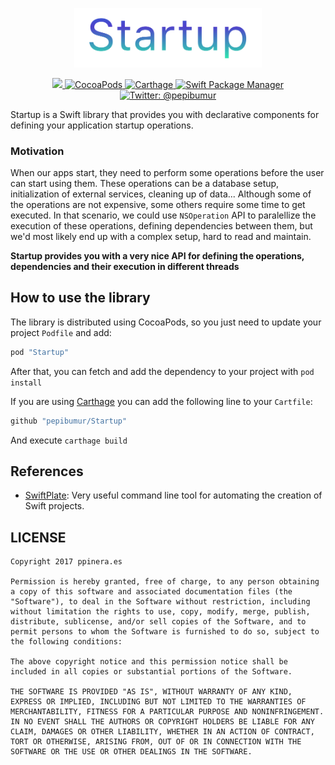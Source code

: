 <p align="center">
    <img src="Assets/logo.png" width="300" max-width="50%" alt=Startup />
</p>

<p align="center">
    <a href="https://travis-ci.org/pepibumur/Startup">
        <img src="https://travis-ci.org/pepibumur/Startup.svg?branch=master">
    </a>
    <a href="https://cocoapods.org/pods/Startup">
        <img src="https://img.shields.io/cocoapods/v/Startup.svg" alt="CocoaPods" />
    </a>
    <a href="https://github.com/Carthage/Carthage">
        <img src="https://img.shields.io/badge/carthage-compatible-4BC51D.svg?style=flat" alt="Carthage" />
    </a>
    <a href="https://swift.org/package-manager">
        <img src="https://img.shields.io/badge/spm-compatible-brightgreen.svg?style=flat" alt="Swift Package Manager" />
    </a>
    <a href="https://twitter.com/pepibumur">
        <img src="https://img.shields.io/badge/contact-@pepibumur-blue.svg?style=flat" alt="Twitter: @pepibumur" />
    </a>
</p>

Startup is a Swift library that provides you with declarative components for defining your application startup operations.

### Motivation
When our apps start, they need to perform some operations before the user can start using them. These operations can be a database setup, initialization of external services, cleaning up of data... Although some of the operations are not expensive, some others require some time to get executed. In that scenario, we could use `NSOperation` API to paralellize the execution of these operations, defining dependencies between them, but we'd most likely end up with a complex setup, hard to read and maintain.

**Startup provides you with a very nice API for defining the operations, dependencies and their execution in different threads**

## How to use the library
The library is distributed using CocoaPods, so you just need to update your project `Podfile` and add:

```ruby
pod "Startup"
```

After that, you can fetch and add the dependency to your project with `pod install`

If you are using [Carthage](https://github.com/carthage/carthage) you can add the following line to your `Cartfile`:

```ruby
github "pepibumur/Startup"
```

And execute `carthage build`

## References

- [SwiftPlate](https://github.com/JohnSundell/SwiftPlate): Very useful command line tool for automating the creation of Swift projects.

## LICENSE

```
Copyright 2017 ppinera.es

Permission is hereby granted, free of charge, to any person obtaining a copy of this software and associated documentation files (the "Software"), to deal in the Software without restriction, including without limitation the rights to use, copy, modify, merge, publish, distribute, sublicense, and/or sell copies of the Software, and to permit persons to whom the Software is furnished to do so, subject to the following conditions:

The above copyright notice and this permission notice shall be included in all copies or substantial portions of the Software.

THE SOFTWARE IS PROVIDED "AS IS", WITHOUT WARRANTY OF ANY KIND, EXPRESS OR IMPLIED, INCLUDING BUT NOT LIMITED TO THE WARRANTIES OF MERCHANTABILITY, FITNESS FOR A PARTICULAR PURPOSE AND NONINFRINGEMENT. IN NO EVENT SHALL THE AUTHORS OR COPYRIGHT HOLDERS BE LIABLE FOR ANY CLAIM, DAMAGES OR OTHER LIABILITY, WHETHER IN AN ACTION OF CONTRACT, TORT OR OTHERWISE, ARISING FROM, OUT OF OR IN CONNECTION WITH THE SOFTWARE OR THE USE OR OTHER DEALINGS IN THE SOFTWARE.
```